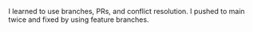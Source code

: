 I learned to use branches, PRs, and conflict resolution. I pushed to main twice and fixed by using feature branches.
